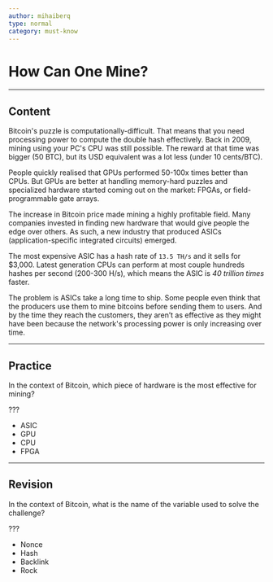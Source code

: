 ```yaml
---
author: mihaiberq
type: normal
category: must-know
---
```


# How Can One Mine?


---

## Content

Bitcoin's puzzle is computationally-difficult. That means that you need processing power to compute the double hash effectively. Back in 2009, mining using your PC's CPU was still possible. The reward at that time was bigger (50 BTC), but its USD equivalent was a lot less (under 10 cents/BTC).

People quickly realised that GPUs performed 50-100x times better than CPUs. But GPUs are better at handling memory-hard puzzles and specialized hardware started coming out on the market: FPGAs, or field-programmable gate arrays.

The increase in Bitcoin price made mining a highly profitable field. Many companies invested in finding new hardware that would give people the edge over others. As such, a new industry that produced ASICs (application-specific integrated circuits) emerged.

The most expensive ASIC has a hash rate of `13.5 TH/s` and it sells for $3,000. Latest generation CPUs can perform at most couple hundreds hashes per second (200-300 H/s), which means the ASIC is *40 trillion times* faster.

The problem is ASICs take a long time to ship. Some people even think that the producers use them to mine bitcoins before sending them to users. And by the time they reach the customers, they aren’t as effective as they might have been because the network's processing power is only increasing over time.


---

## Practice

In the context of Bitcoin, which piece of hardware is the most effective for mining?

???

* ASIC
* GPU
* CPU
* FPGA


---

## Revision

In the context of Bitcoin, what is the name of the variable used to solve the challenge?

???

* Nonce
* Hash
* Backlink
* Rock
